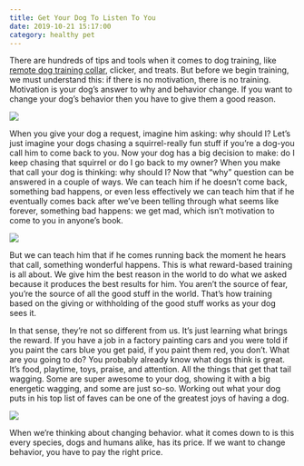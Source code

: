 ```yaml
---
title: Get Your Dog To Listen To You
date: 2019-10-21 15:17:00
category: healthy pet
---
```


There are hundreds of tips and tools when it comes to dog training, like [remote dog training collar](http://www.petdiarycollar.com), clicker, and treats. But before we begin training, we must understand this: if there is no motivation, there is no training. Motivation is your dog’s answer to why and behavior change. If you want to change your dog’s behavior then you have to give them a good reason.

![](/img/23.jpeg)

When you give your dog a request, imagine him asking: why should I? Let’s just imagine your dogs chasing a squirrel-really fun stuff if you’re a dog-you call him to come back to you. Now your dog has a big decision to make: do I keep chasing that squirrel or do I go back to my owner? When you make that call your dog is thinking: why should I?
Now that “why” question can be answered in a couple of ways. We can teach him if he doesn’t come back, something bad happens, or even less effectively we can teach him that if he eventually comes back after we’ve been telling through what seems like forever, something bad happens: we get mad, which isn’t motivation to come to you in anyone’s book.

![](/img/28.jpg)

But we can teach him that if he comes running back the moment he hears that call, something wonderful happens. This is what reward-based training is all about. We give him the best reason in the world to do what we asked because it produces the best results for him. You aren’t the source of fear, you’re the source of all the good stuff in the world. That’s how training based on the giving or withholding of the good stuff works as your dog sees it.

In that sense, they’re not so different from us. It’s just learning what brings the reward. If you have a job in a factory painting cars and you were told if you paint the cars blue you get paid, if you paint them red, you don’t. What are you going to do? You probably already know what dogs think is great. It’s food, playtime, toys, praise, and attention. All the things that get that tail wagging. Some are super awesome to your dog, showing it with a big energetic wagging, and some are just so-so. Working out what your dog puts in his top list of faves can be one of the greatest joys of having a dog.

![](/img/25.jpeg)

When we’re thinking about changing behavior. what it comes down to is this every species, dogs and humans alike, has its price. If we want to change behavior, you have to pay the right price.
